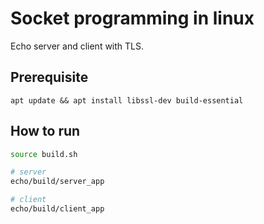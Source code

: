 # Socket programming in linux
Echo server and client with TLS.

## Prerequisite
```
apt update && apt install libssl-dev build-essential
```

## How to run

```sh
source build.sh

# server
echo/build/server_app

# client
echo/build/client_app
```
